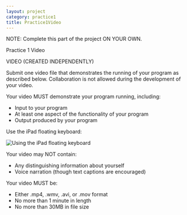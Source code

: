 ```yaml
---
layout: project
category: practice1
title: Practice1Video
---
```


NOTE: Complete this part of the project ON YOUR OWN.


Practice 1 Video

VIDEO (CREATED INDEPENDENTLY)

Submit one video file that demonstrates the running of your program as described below. Collaboration is not allowed during the development of your video.

Your video MUST demonstrate your program running, including:

*   Input to your program
*   At least one aspect of the functionality of your program
*   Output produced by your program

Use the iPad floating keyboard:

![Using the iPad floating keyboard](/apcsp\practice1\ipadFloatingKeyboard.gif)


Your video may NOT contain:

*   Any distinguishing information about yourself
*   Voice narration (though text captions are encouraged)



Your video MUST be:

*   Either .mp4, .wmv, .avi, or .mov format
*   No more than 1 minute in length
*   No more than 30MB in file size
